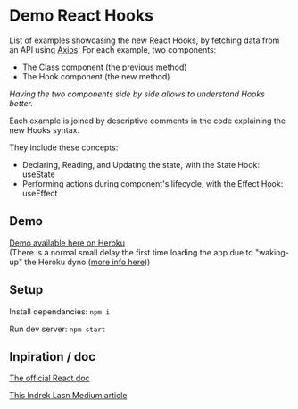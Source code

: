 # Demo React Hooks

List of examples showcasing the new React Hooks, by fetching data from an API using [Axios](https://github.com/axios/axios). For each example, two components:

- The Class component (the previous method)
- The Hook component (the new method)

_Having the two components side by side allows to understand Hooks better._

Each example is joined by descriptive comments in the code explaining the new Hooks syntax.

They include these concepts:

- Declaring, Reading, and Updating the state, with the State Hook: useState
- Performing actions during component's lifecycle, with the Effect Hook: useEffect

## Demo

[Demo available here on Heroku](https://aqueous-river-27979.herokuapp.com/) <br>
(There is a normal small delay the first time loading the app due to "waking-up" the Heroku dyno ([more info here](https://devcenter.heroku.com/articles/free-dyno-hours#dyno-sleeping)))

## Setup

Install dependancies: `npm i`

Run dev server: `npm start`

## Inpiration / doc

[The official React doc](https://reactjs.org/docs/hooks-intro.html)

[This Indrek Lasn Medium article](https://codeburst.io/how-to-fetch-data-from-an-api-with-react-hooks-9e7202b8afcd)
